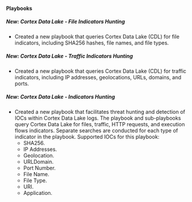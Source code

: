 
#### Playbooks
##### New: Cortex Data Lake - File Indicators Hunting
- Created a new playbook that queries Cortex Data Lake (CDL) for file indicators, including SHA256 hashes, file names, and file types. 

##### New: Cortex Data Lake - Traffic Indicators Hunting
- Created a new playbook that queries Cortex Data Lake (CDL) for traffic indicators, including IP addresses, geolocations, URLs, domains, and ports. 

##### New: Cortex Data Lake - Indicators Hunting
- Created a new playbook that facilitates threat hunting and detection of IOCs within Cortex Data Lake logs. The playbook and sub-playbooks query Cortex Data Lake for files, traffic, HTTP requests, and execution flows indicators. Separate searches are conducted for each type of indicator in the playbook. Supported IOCs for this playbook:
  - SHA256.
  - IP Addresses.
  - Geolocation.
  - URLDomain.
  - Port Number.
  - File Name.
  - File Type.
  - URI.
  - Application.
